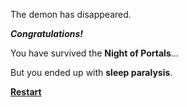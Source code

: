 The demon has disappeared.

***Congratulations!***

You have survived the **Night of Portals**...

But you ended up with **sleep paralysis**.

**[Restart](../wake-up.md)**
